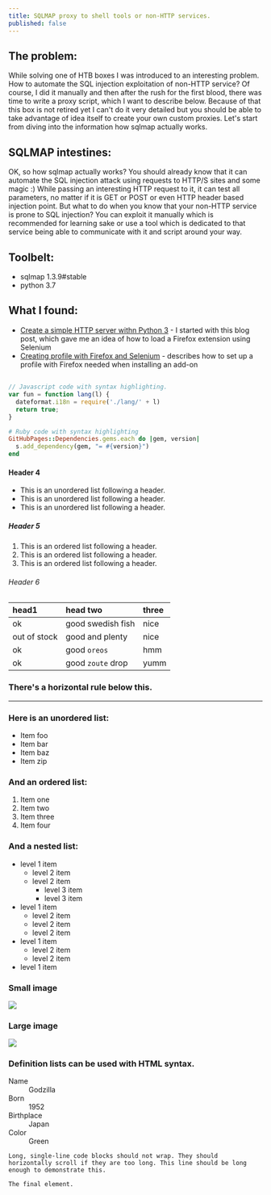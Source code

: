 ```yaml
---
title: SQLMAP proxy to shell tools or non-HTTP services.
published: false
---
```


## The problem:

While solving one of HTB boxes I was introduced to an interesting problem. How to automate the SQL injection exploitation of non-HTTP service? Of course, I did it manually and then after the rush for the first blood, there was time to write a proxy script, which I want to describe below. Because of that this box is not retired yet I can't do it very detailed but you should be able to take advantage of idea itself to create your own custom proxies. Let's start from diving into the information how sqlmap actually works.

## SQLMAP intestines:

OK, so how sqlmap actually works? You should already know that it can automate the SQL injection attack using requests to HTTP/S sites and some magic :) While passing an interesting HTTP request to it, it can test all parameters, no matter if it is GET or POST or even HTTP header based injection point. But what to do when you know that your non-HTTP service is prone to SQL injection? You can exploit it manually which is recommended for learning sake or use a tool which is dedicated to that service being able to communicate with it and script around your way. 

## Toolbelt:

- sqlmap 1.3.9#stable
- python 3.7

## What I found:

* [Create a simple HTTP server withn Python 3](https://daanlenaerts.com/blog/2015/06/03/create-a-simple-http-server-with-python-3/) -  I started with this blog post, which gave me an idea of how to load a Firefox extension using Selenium
* [Creating profile with Firefox and Selenium](http://witkowskibartosz.com/blog/selenium-firefox-profile-for-automation.html) - describes how to set up a profile with Firefox needed when installing an add-on



## 

```js
// Javascript code with syntax highlighting.
var fun = function lang(l) {
  dateformat.i18n = require('./lang/' + l)
  return true;
}
```

```ruby
# Ruby code with syntax highlighting
GitHubPages::Dependencies.gems.each do |gem, version|
  s.add_dependency(gem, "= #{version}")
end
```

#### [](#header-4)Header 4

*   This is an unordered list following a header.
*   This is an unordered list following a header.
*   This is an unordered list following a header.

##### [](#header-5)Header 5

1.  This is an ordered list following a header.
2.  This is an ordered list following a header.
3.  This is an ordered list following a header.

###### [](#header-6)Header 6

| head1        | head two          | three |
|:-------------|:------------------|:------|
| ok           | good swedish fish | nice  |
| out of stock | good and plenty   | nice  |
| ok           | good `oreos`      | hmm   |
| ok           | good `zoute` drop | yumm  |

### There's a horizontal rule below this.

* * *

### Here is an unordered list:

*   Item foo
*   Item bar
*   Item baz
*   Item zip

### And an ordered list:

1.  Item one
1.  Item two
1.  Item three
1.  Item four

### And a nested list:

- level 1 item
  - level 2 item
  - level 2 item
    - level 3 item
    - level 3 item
- level 1 item
  - level 2 item
  - level 2 item
  - level 2 item
- level 1 item
  - level 2 item
  - level 2 item
- level 1 item

### Small image

![](https://assets-cdn.github.com/images/icons/emoji/octocat.png)

### Large image

![](https://guides.github.com/activities/hello-world/branching.png)


### Definition lists can be used with HTML syntax.

<dl>
<dt>Name</dt>
<dd>Godzilla</dd>
<dt>Born</dt>
<dd>1952</dd>
<dt>Birthplace</dt>
<dd>Japan</dd>
<dt>Color</dt>
<dd>Green</dd>
</dl>

```
Long, single-line code blocks should not wrap. They should horizontally scroll if they are too long. This line should be long enough to demonstrate this.
```

```
The final element.
```
